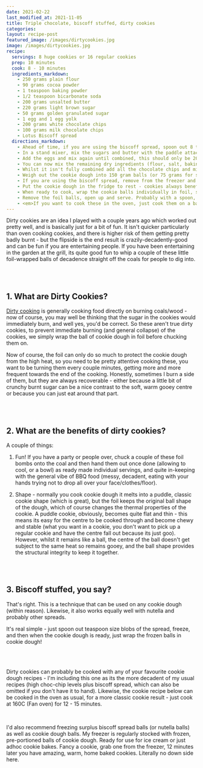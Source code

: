 ```yaml
---
date: 2021-02-22
last_modified_at: 2021-11-05
title: Triple chocolate, biscoff stuffed, dirty cookies
categories:
layout: recipe-post
featured_image: /images/dirtycookies.jpg
image: /images/dirtycookies.jpg
recipe:
  servings: 8 huge cookies or 16 regular cookies
  prep: 10 minutes
  cook: 8 - 10 minutes
  ingredients_markdown:
    - 250 grams plain flour
    - 90 grams cocoa powder
    - 1 teaspoon baking powder
    - 1/2 teaspoon bicarbonate soda
    - 200 grams unsalted butter
    - 220 grams light brown sugar
    - 50 grams golden granulated sugar
    - 1 egg and 1 egg yolk
    - 200 grams white chocolate chips
    - 100 grams milk chocolate chips
    - Lotus Biscoff spread
  directions_markdown:
    - Ahead of time, if you are using the biscoff spread, spoon out 8 teaspoon sized blobs og the spread and place, evenly spread out, on a cling film covered baking tray and place in the freezer. Once they have frozen and are firm you can just wrap them in cling film and remove the tray (I find the baking tray takes up lots of room in the freezer so take it out as soon as possible)
    - In a stand mixer, mix the sugars and butter with the paddle attachment until well mixed and a light creamy consistency - this will take a few minutes, we aren't just combining the ingredients here
    - Add the eggs and mix again until combined, this should only be 20-30 seconds
    - You can now mix the remaining dry ingredients (flour, salt, baking powder, bicarb soda, cocoa powder) in a mixing bowl, and then add to the stand mixer and mix until it starts to combine
    - Whilst it isn't fully combined add all the chocolate chips and mix again until dough combined
    - Weigh out the cookie dough into 150 gram balls (or 75 grams for smaller cookies) - you should get 8 (or 16) cookies.
    - If you are using the biscoff spread, remove from the freezer and wrap each frozen biscoff ball in cookie dough
    - Put the cookie dough in the fridge to rest - cookies always benefit from an overnight rest, but will be delicious if you need to cook them immediately.
    - When ready to cook, wrap the cookie balls individually in foil, shiny side facing in, and place them directly into hot coals (being careful, using gloves/tongs) - you will need to turn them every minute or two and check on them regularly (you can actually tell pretty well how they are getting on by the smell). Cook for about 8 minutes total.
    - Remove the foil balls, open up and serve. Probably with a spoon, and with ice cream.
    - <em>If you want to cook these in the oven, just cook them on a baking tray at 160C (fan oven) for 12 - 15 minutes until they are done</em>
---
```


Dirty cookies are an idea I played with a couple years ago which worked out pretty well, and is basically just for a bit of fun. It isn't quicker particularly than oven cooking cookies, and there is higher risk of them getting pretty badly burnt - but the flipside is the end result is crazily-decadently-good and can be fun if you are entertaining people. If you have been entertaining in the garden at the grill, its quite good fun to whip a couple of these little foil-wrapped balls of decadence straight off the coals for people to dig into.

<br>
<br>

## 1. What are Dirty Cookies?
<a href="https://www.robbishfood.com/science/2021/01/01/reverse-sear-caveman-steaks/">Dirty cooking</a> is generally cooking food directly on burning coals/wood - now of course, you may well be thinking that the sugar in the cookies would immediately burn, and well yes, you'd be correct. So these aren't true dirty cookies, to prevent immediate burning (and general collapse) of the cookies, we simply wrap the ball of cookie dough in foil before chucking them on.

Now of course, the foil can only do so much to protect the cookie dough from the high heat, so you need to be pretty attentive cooking these, you want to be turning them every couple minutes, getting more and more frequent towards the end of the cooking. Honestly, sometimes I burn a side of them, but they are always recoverable - either because a little bit of crunchy burnt sugar can be a nice contrast to the soft, warm gooey centre or because you can just eat around that part.

<br>
<br>

## 2. What are the benefits of dirty cookies?
A couple of things:

1. Fun! If you have a party or people over, chuck a couple of these foil bombs onto the coal and then hand them out once done (allowing to cool, or a bowl) as ready made individual servings, and quite in-keeping with the general vibe of BBQ food (messy, decadent, eating with your hands trying not to drop all over your face/clothes/floor).

2. Shape - normally you cook cookie dough it melts into a puddle, classic cookie shape (which is great), but the foil keeps the original ball shape of the dough, which of course changes the thermal properties of the cookie. A puddle cookie, obviously, becomes quite flat and thin - this means its easy for the centre to be cooked through and become chewy and stable (what you want in a cookie, you don't want to pick up a regular cookie and have the centre fall out because its just goo). However, whilst it remains like a ball, the centre of the ball doesn't get subject to the same heat so remains gooey, and the ball shape provides the structural integrity to keep it together.

<br>
<br>

## 3. Biscoff stuffed, you say?
That's right. This is a technique that can be used on any cookie dough (within reason). Likewise, it also works equally well with nutella and probably other spreads.

It's real simple - just spoon out teaspoon size blobs of the spread, freeze, and then when the cookie dough is ready, just wrap the frozen balls in cookie dough!

<br>
<br>

Dirty cookies can probably be cooked with any of your favourite cookie dough recipes - I'm including this one as its the more decadent of my usual recipes (high choc-chip levels plus biscoff spread, which can also be omitted if you don't have it to hand). Likewise, the cookie recipe below can be cooked in the oven as usual, for a more classic cookie result - just cook at 160C (Fan oven) for 12 - 15 minutes.

<br>

I'd also recommend freezing surplus biscoff spread balls (or nutella balls) as well as cookie dough balls. My freezer is regularly stocked with frozen, pre-portioned balls of cookie dough. Ready for use for ice cream or just adhoc cookie bakes. Fancy a cookie, grab one from the freezer, 12 minutes later you have amazing, warm, home baked cookies. Literally no down side here.

<br>
<br>
